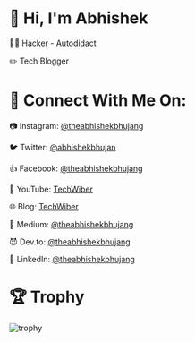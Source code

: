 
# 👋 Hi, I'm Abhishek

<!--
**theabhishekbhujang/theabhishekbhujang** is a ✨ _special_ ✨ repository because its `README.md` (this file) appears on your GitHub profile.

Here are some ideas to get you started:

- 🔭 I’m currently working on ...
- 🌱 I’m currently learning ...
- 👯 I’m looking to collaborate on ...
- 🤔 I’m looking for help with ...
- 💬 Ask me about ...
- 📫 How to reach me: ...
- 😄 Pronouns: ...
- ⚡ Fun fact: ...
-->

👨‍💻 Hacker - Autodidact

:pencil2: Tech Blogger


# 🔎 Connect With Me On:

:camera: Instagram: [@theabhishekbhujang](https://instagram.com/theabhishekbhujang)

:bird: Twitter: [@abhishekbhujan](https://twitter.com/abhishekbhujan)

:+1: Facebook: [@theabhishekbhujang](https://facebook.com/theabhishekbhujang)

:movie_camera: YouTube: [TechWiber](https://www.youtube.com/channel/UC33zMUiqsFEf81g7Vf0KZqA)

:globe_with_meridians: Blog: [TechWiber](https://techwiber.blogspot.com)

:pill: Medium: [@theabhishekbhujang](https://medium.com/@theabhishekbhujang)

:smiling_imp: Dev.to: [@theabhishekbhujang](https://dev.to/theabhishekbhujang)

:link: LinkedIn: [@theabhishekbhujang](https://linkedin.com/in/theabhishekbhujang)


# :trophy: Trophy

![trophy](https://github-profile-trophy.vercel.app/?username=theabhishekbhujang&theme=onedark)
